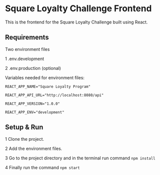 
# Square Loyalty Challenge Frontend
This is the frontend for the Square Loyalty Challenge built using React.




## Requirements
Two environment files

 1 .env.development

 2 .env.production (optional)

Variables needed for environment files:

`REACT_APP_NAME="Square Loyalty Program"`

`REACT_APP_API_URL="http://localhost:8080/api"`

`REACT_APP_VERSION="1.0.0"`

`REACT_APP_ENV="development"`


## Setup & Run

1 Clone the project.

2 Add the environment files.

3 Go to the project directory and in the terminal run command `npm install`

4 Finally run the command `npm start`

